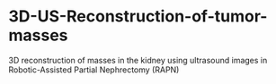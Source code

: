 # 3D-US-Reconstruction-of-tumor-masses
3D reconstruction of masses in the kidney using ultrasound images in Robotic-Assisted Partial Nephrectomy (RAPN)
